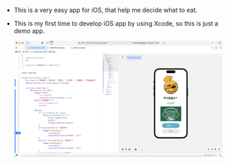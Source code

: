 * This is a very easy app for iOS, that help me decide what to eat.

* This is my first time to develop iOS app by using Xcode, so this is just a demo app.

  ![figure](./overview.png)
  
  